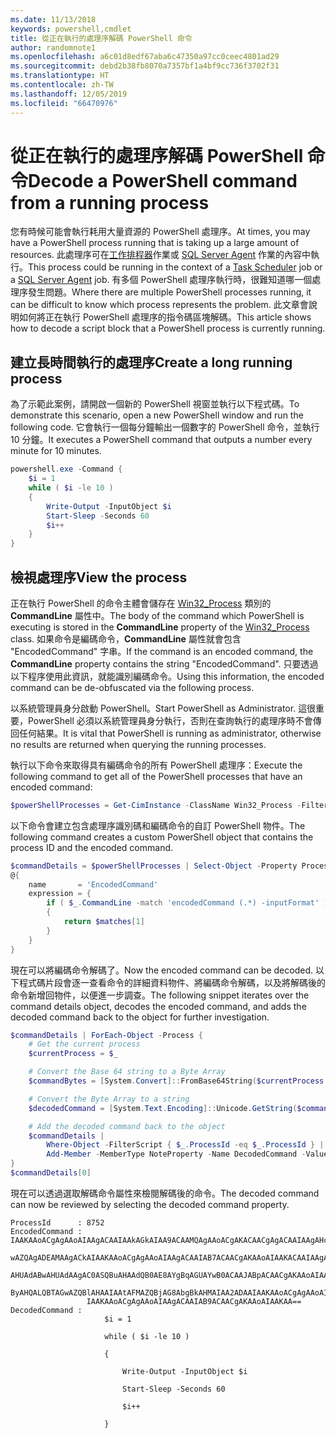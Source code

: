 ```yaml
---
ms.date: 11/13/2018
keywords: powershell,cmdlet
title: 從正在執行的處理序解碼 PowerShell 命令
author: randomnote1
ms.openlocfilehash: a6c01d8edf67aba6c47350a97cc0ceec4801ad29
ms.sourcegitcommit: debd2b38fb8070a7357bf1a4bf9cc736f3702f31
ms.translationtype: HT
ms.contentlocale: zh-TW
ms.lasthandoff: 12/05/2019
ms.locfileid: "66470976"
---
```

# <a name="decode-a-powershell-command-from-a-running-process"></a><span data-ttu-id="b8f86-103">從正在執行的處理序解碼 PowerShell 命令</span><span class="sxs-lookup"><span data-stu-id="b8f86-103">Decode a PowerShell command from a running process</span></span>

<span data-ttu-id="b8f86-104">您有時候可能會執行耗用大量資源的 PowerShell 處理序。</span><span class="sxs-lookup"><span data-stu-id="b8f86-104">At times, you may have a PowerShell process running that is taking up a large amount of resources.</span></span>
<span data-ttu-id="b8f86-105">此處理序可在[工作排程器][]作業或 [SQL Server Agent][] 作業的內容中執行。</span><span class="sxs-lookup"><span data-stu-id="b8f86-105">This process could be running in the context of a [Task Scheduler][] job or a [SQL Server Agent][] job.</span></span> <span data-ttu-id="b8f86-106">有多個 PowerShell 處理序執行時，很難知道哪一個處理序發生問題。</span><span class="sxs-lookup"><span data-stu-id="b8f86-106">Where there are multiple PowerShell processes running, it can be difficult to know which process represents the problem.</span></span> <span data-ttu-id="b8f86-107">此文章會說明如何將正在執行 PowerShell 處理序的指令碼區塊解碼。</span><span class="sxs-lookup"><span data-stu-id="b8f86-107">This article shows how to decode a script block that a PowerShell process is currently running.</span></span>

## <a name="create-a-long-running-process"></a><span data-ttu-id="b8f86-108">建立長時間執行的處理序</span><span class="sxs-lookup"><span data-stu-id="b8f86-108">Create a long running process</span></span>

<span data-ttu-id="b8f86-109">為了示範此案例，請開啟一個新的 PowerShell 視窗並執行以下程式碼。</span><span class="sxs-lookup"><span data-stu-id="b8f86-109">To demonstrate this scenario, open a new PowerShell window and run the following code.</span></span> <span data-ttu-id="b8f86-110">它會執行一個每分鐘輸出一個數字的 PowerShell 命令，並執行 10 分鐘。</span><span class="sxs-lookup"><span data-stu-id="b8f86-110">It executes a PowerShell command that outputs a number every minute for 10 minutes.</span></span>

```powershell
powershell.exe -Command {
    $i = 1
    while ( $i -le 10 )
    {
        Write-Output -InputObject $i
        Start-Sleep -Seconds 60
        $i++
    }
}
```

## <a name="view-the-process"></a><span data-ttu-id="b8f86-111">檢視處理序</span><span class="sxs-lookup"><span data-stu-id="b8f86-111">View the process</span></span>

<span data-ttu-id="b8f86-112">正在執行 PowerShell 的命令主體會儲存在 [Win32_Process][] 類別的 **CommandLine** 屬性中。</span><span class="sxs-lookup"><span data-stu-id="b8f86-112">The body of the command which PowerShell is executing is stored in the **CommandLine** property of the [Win32_Process][] class.</span></span> <span data-ttu-id="b8f86-113">如果命令是編碼命令，**CommandLine** 屬性就會包含 "EncodedCommand" 字串。</span><span class="sxs-lookup"><span data-stu-id="b8f86-113">If the command is an encoded command, the **CommandLine** property contains the string "EncodedCommand".</span></span> <span data-ttu-id="b8f86-114">只要透過以下程序使用此資訊，就能識別編碼命令。</span><span class="sxs-lookup"><span data-stu-id="b8f86-114">Using this information, the encoded command can be de-obfuscated via the following process.</span></span>

<span data-ttu-id="b8f86-115">以系統管理員身分啟動 PowerShell。</span><span class="sxs-lookup"><span data-stu-id="b8f86-115">Start PowerShell as Administrator.</span></span> <span data-ttu-id="b8f86-116">這很重要，PowerShell 必須以系統管理員身分執行，否則在查詢執行的處理序時不會傳回任何結果。</span><span class="sxs-lookup"><span data-stu-id="b8f86-116">It is vital that PowerShell is running as administrator, otherwise no results are returned when querying the running processes.</span></span>

<span data-ttu-id="b8f86-117">執行以下命令來取得具有編碼命令的所有 PowerShell 處理序：</span><span class="sxs-lookup"><span data-stu-id="b8f86-117">Execute the following command to get all of the PowerShell processes that have an encoded command:</span></span>

```powershell
$powerShellProcesses = Get-CimInstance -ClassName Win32_Process -Filter 'CommandLine LIKE "%EncodedCommand%"'
```

<span data-ttu-id="b8f86-118">以下命令會建立包含處理序識別碼和編碼命令的自訂 PowerShell 物件。</span><span class="sxs-lookup"><span data-stu-id="b8f86-118">The following command creates a custom PowerShell object that contains the process ID and the encoded command.</span></span>

```powershell
$commandDetails = $powerShellProcesses | Select-Object -Property ProcessId,
@{
    name       = 'EncodedCommand'
    expression = {
        if ( $_.CommandLine -match 'encodedCommand (.*) -inputFormat' )
        {
            return $matches[1]
        }
    }
}
```

<span data-ttu-id="b8f86-119">現在可以將編碼命令解碼了。</span><span class="sxs-lookup"><span data-stu-id="b8f86-119">Now the encoded command can be decoded.</span></span> <span data-ttu-id="b8f86-120">以下程式碼片段會逐一查看命令的詳細資料物件、將編碼命令解碼，以及將解碼後的命令新增回物件，以便進一步調查。</span><span class="sxs-lookup"><span data-stu-id="b8f86-120">The following snippet iterates over the command details object, decodes the encoded command, and adds the decoded command back to the object for further investigation.</span></span>

```powershell
$commandDetails | ForEach-Object -Process {
    # Get the current process
    $currentProcess = $_

    # Convert the Base 64 string to a Byte Array
    $commandBytes = [System.Convert]::FromBase64String($currentProcess.EncodedCommand)

    # Convert the Byte Array to a string
    $decodedCommand = [System.Text.Encoding]::Unicode.GetString($commandBytes)

    # Add the decoded command back to the object
    $commandDetails |
        Where-Object -FilterScript { $_.ProcessId -eq $_.ProcessId } |
        Add-Member -MemberType NoteProperty -Name DecodedCommand -Value $decodedCommand
}
$commandDetails[0]
```

<span data-ttu-id="b8f86-121">現在可以透過選取解碼命令屬性來檢閱解碼後的命令。</span><span class="sxs-lookup"><span data-stu-id="b8f86-121">The decoded command can now be reviewed by selecting the decoded command property.</span></span>

```output
ProcessId      : 8752
EncodedCommand : IAAKAAoACgAgAAoAIAAgACAAIAAkAGkAIAA9ACAAMQAgAAoACgAKACAACgAgACAAIAAgAHcAaABpAGwAZQAgACgAIAAkAGkAIAAtAG
                 wAZQAgADEAMAAgACkAIAAKAAoACgAgAAoAIAAgACAAIAB7ACAACgAKAAoAIAAKACAAIAAgACAAIAAgACAAIABXAHIAaQB0AGUALQBP
                 AHUAdABwAHUAdAAgAC0ASQBuAHAAdQB0AE8AYgBqAGUAYwB0ACAAJABpACAACgAKAAoAIAAKACAAIAAgACAAIAAgACAAIABTAHQAYQ
                 ByAHQALQBTAGwAZQBlAHAAIAAtAFMAZQBjAG8AbgBkAHMAIAA2ADAAIAAKAAoACgAgAAoAIAAgACAAIAAgACAAIAAgACQAaQArACsA
                 IAAKAAoACgAgAAoAIAAgACAAIAB9ACAACgAKAAoAIAAKAA==
DecodedCommand :
                     $i = 1

                     while ( $i -le 10 )

                     {

                         Write-Output -InputObject $i

                         Start-Sleep -Seconds 60

                         $i++

                     }
```

[工作排程器]: /windows/desktop/TaskSchd/task-scheduler-start-page
[Task Scheduler]: /windows/desktop/TaskSchd/task-scheduler-start-page
[SQL Server Agent]: /sql/ssms/agent/sql-server-agent
[Win32_Process]: /windows/desktop/CIMWin32Prov/win32-process
